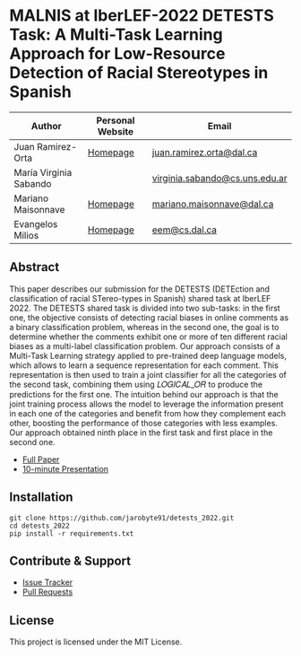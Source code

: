 # MALNIS at IberLEF-2022 DETESTS Task: A Multi-Task Learning Approach for Low-Resource Detection of Racial Stereotypes in Spanish

Author | Personal Website | Email
---|---|---
Juan Ramirez-Orta | [Homepage](https://web.cs.dal.ca/~juanr/) | juan.ramirez.orta@dal.ca
María Virginia Sabando | | virginia.sabando@cs.uns.edu.ar
Mariano Maisonnave | [Homepage](https://web.cs.dal.ca/~maisonnave/) | mariano.maisonnave@dal.ca
Evangelos Milios | [Homepage](https://web.cs.dal.ca/~eem/) | eem@cs.dal.ca

## Abstract

This paper describes our submission for the DETESTS (DETEction and classification of racial STereo-types in Spanish) shared task at IberLEF 2022. The DETESTS shared task is divided into two sub-tasks: in the first one, the objective consists of detecting racial biases in online comments as a binary classification problem, whereas in the second one, the goal is to determine whether the comments exhibit one or more of ten different racial biases as a multi-label classification problem. Our approach consists of a Multi-Task Learning strategy applied to pre-trained deep language models, which allows to learn a sequence representation for each comment. This representation is then used to train a joint classifier for all the categories of the second task, combining them using 𝐿𝑂𝐺𝐼𝐶𝐴𝐿_𝑂𝑅 to produce the predictions for the first one. The intuition behind our approach is that the joint training process allows the model to leverage the information present in each one of the categories and benefit from how they complement each other, boosting the performance of those categories with less examples. Our approach obtained ninth place in the first task and first place in the second one.

* [Full Paper](http://ceur-ws.org/Vol-3202/detests-paper2.pdf)
* [10-minute Presentation](https://youtu.be/CTDgEEzjY1k)

## Installation

    git clone https://github.com/jarobyte91/detests_2022.git
    cd detests_2022
    pip install -r requirements.txt
    
## Contribute & Support 

* [Issue Tracker](https://github.com/jarobyte91/detests_2022/issues)
* [Pull Requests](https://github.com/jarobyte91/detests_2022/pulls)

## License

This project is licensed under the MIT License.
